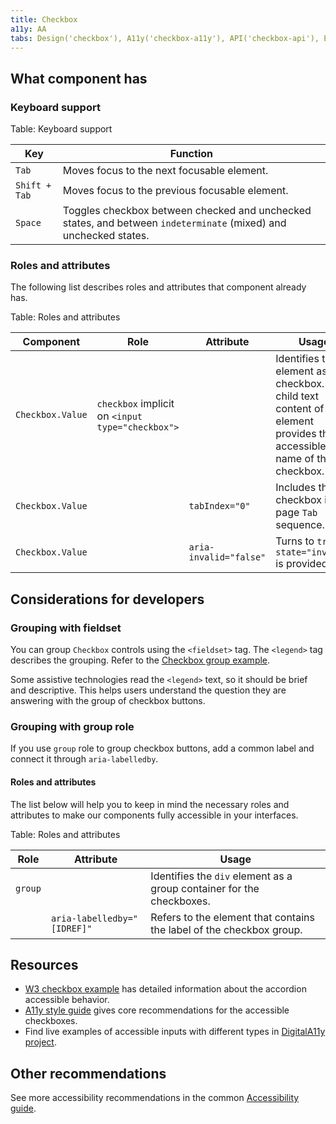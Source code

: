 ```yaml
---
title: Checkbox
a11y: AA
tabs: Design('checkbox'), A11y('checkbox-a11y'), API('checkbox-api'), Example('checkbox-code'), Changelog('checkbox-changelog')
---
```


## What component has

### Keyboard support

Table: Keyboard support

| Key           | Function                                                                                                         |
| ------------- | ---------------------------------------------------------------------------------------------------------------- |
| `Tab`         | Moves focus to the next focusable element.                                                                       |
| `Shift + Tab` | Moves focus to the previous focusable element.                                                                   |
| `Space`       | Toggles checkbox between checked and unchecked states, and between `indeterminate` (mixed) and unchecked states. |

### Roles and attributes

The following list describes roles and attributes that component already has.

Table: Roles and attributes

| Component        | Role                                             | Attribute              | Usage                                                                                                                      |
| ---------------- | ------------------------------------------------ | ---------------------- | -------------------------------------------------------------------------------------------------------------------------- |
| `Checkbox.Value` | `checkbox` implicit on `<input type="checkbox">` |                        | Identifies the element as a checkbox. The child text content of this element provides the accessible name of the checkbox. |
| `Checkbox.Value` |                                                  | `tabIndex="0"`         | Includes the checkbox in the page `Tab` sequence.                                                                          |
| `Checkbox.Value` |                                                  | `aria-invalid="false"` | Turns to `true` if `state="invalid"` is provided.                                                                          |

## Considerations for developers

### Grouping with fieldset

You can group `Checkbox` controls using the `<fieldset>` tag. The `<legend>` tag describes the grouping. Refer to the [Checkbox group example](/components/checkbox/checkbox-code#checkbox-group).

Some assistive technologies read the `<legend>` text, so it should be brief and descriptive. This helps users understand the question they are answering with the group of checkbox buttons.

### Grouping with group role

If you use `group` role to group checkbox buttons, add a common label and connect it through `aria-labelledby`.

#### Roles and attributes

The list below will help you to keep in mind the necessary roles and attributes to make our components fully accessible in your interfaces.

Table: Roles and attributes

| Role    | Attribute                   | Usage                                                                 |
| ------- | --------------------------- | --------------------------------------------------------------------- |
| `group` |                             | Identifies the `div` element as a group container for the checkboxes. |
|         | `aria-labelledby="[IDREF]"` | Refers to the element that contains the label of the checkbox group.  |

## Resources

- [W3 checkbox example](https://www.w3.org/TR/wai-aria-practices-1.1/examples/checkbox/checkbox-1/checkbox-1.html) has detailed information about the accordion accessible behavior.
- [A11y style guide](https://a11y-style-guide.com/style-guide/section-forms.html#kssref-forms-checkboxes) gives core recommendations for the accessible checkboxes.
- Find live examples of accessible inputs with different types in [DigitalA11y project](https://www.digitala11y.com/demos/accessibility-of-html-input-types-examples/).

## Other recommendations

See more accessibility recommendations in the common [Accessibility guide](/core-principles/a11y/a11y).
